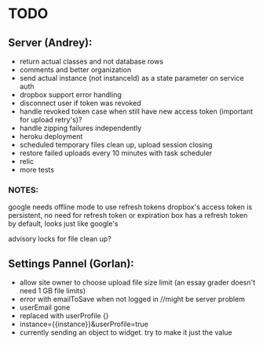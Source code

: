 TODO
====

Server (Andrey):
----------------
- return actual classes and not database rows
- comments and better organization
- send actual instance (not instanceId) as a state parameter on service auth
- dropbox support error handling
- disconnect user if token was revoked
- handle revoked token case when still have new access token (important for upload retry's)?
- handle zipping failures independently
- heroku deployment
- scheduled temporary files clean up, upload session closing
- restore failed uploads every 10 minutes with task scheduler
- relic
- more tests

### NOTES:

google needs offline mode to use refresh tokens
dropbox's access token is persistent, no need for refresh token or expiration
box has a refresh token by default, looks just like google's

advisory locks for file clean up?


Settings Pannel (Gorlan):
-------------------------
- allow site owner to choose upload file size limit (an essay grader doesn't need 1 GB file limits)
- error with emailToSave when not logged in //might be server problem
- userEmail gone
- replaced with userProfile {}
- instance={{instance}}&userProfile=true
- currently sending an object to widget. try to make it just the value

